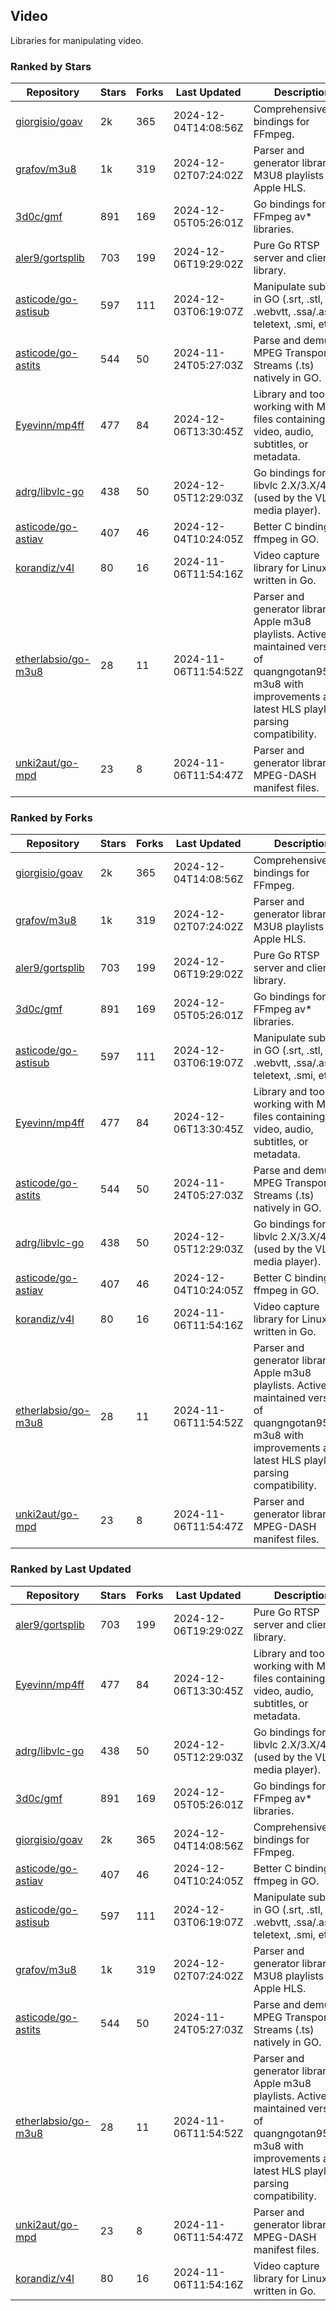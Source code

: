 ## Video

Libraries for manipulating video.

### Ranked by Stars

| Repository | Stars | Forks | Last Updated | Description | 
|------------|-------|-------|--------------|-------------|
| [giorgisio/goav](https://github.com/giorgisio/goav) | 2k | 365 | 2024-12-04T14:08:56Z |  Comprehensive Go bindings for FFmpeg. |
| [grafov/m3u8](https://github.com/grafov/m3u8) | 1k | 319 | 2024-12-02T07:24:02Z |  Parser and generator library of M3U8 playlists for Apple HLS. |
| [3d0c/gmf](https://github.com/3d0c/gmf) | 891 | 169 | 2024-12-05T05:26:01Z |  Go bindings for FFmpeg av\* libraries. |
| [aler9/gortsplib](https://github.com/aler9/gortsplib) | 703 | 199 | 2024-12-06T19:29:02Z |  Pure Go RTSP server and client library. |
| [asticode/go-astisub](https://github.com/asticode/go-astisub) | 597 | 111 | 2024-12-03T06:19:07Z |  Manipulate subtitles in GO (.srt, .stl, .ttml, .webvtt, .ssa/.ass, teletext, .smi, etc.). |
| [asticode/go-astits](https://github.com/asticode/go-astits) | 544 | 50 | 2024-11-24T05:27:03Z |  Parse and demux MPEG Transport Streams (.ts) natively in GO. |
| [Eyevinn/mp4ff](https://github.com/Eyevinn/mp4ff) | 477 | 84 | 2024-12-06T13:30:45Z |  Library and tools for working with MP4 files containing video, audio, subtitles, or metadata. |
| [adrg/libvlc-go](https://github.com/adrg/libvlc-go) | 438 | 50 | 2024-12-05T12:29:03Z |  Go bindings for libvlc 2.X/3.X/4.X (used by the VLC media player). |
| [asticode/go-astiav](https://github.com/asticode/go-astiav) | 407 | 46 | 2024-12-04T10:24:05Z |  Better C bindings for ffmpeg in GO. |
| [korandiz/v4l](https://github.com/korandiz/v4l) | 80 | 16 | 2024-11-06T11:54:16Z |  Video capture library for Linux, written in Go. |
| [etherlabsio/go-m3u8](https://github.com/etherlabsio/go-m3u8) | 28 | 11 | 2024-11-06T11:54:52Z |  Parser and generator library for Apple m3u8 playlists. Actively maintained version of quangngotan95/go-m3u8 with improvements and latest HLS playlist parsing compatibility. |
| [unki2aut/go-mpd](https://github.com/unki2aut/go-mpd) | 23 | 8 | 2024-11-06T11:54:47Z |  Parser and generator library for MPEG-DASH manifest files. |

### Ranked by Forks

| Repository | Stars | Forks | Last Updated | Description | 
|------------|-------|-------|--------------|-------------|
| [giorgisio/goav](https://github.com/giorgisio/goav) | 2k | 365 | 2024-12-04T14:08:56Z |  Comprehensive Go bindings for FFmpeg. |
| [grafov/m3u8](https://github.com/grafov/m3u8) | 1k | 319 | 2024-12-02T07:24:02Z |  Parser and generator library of M3U8 playlists for Apple HLS. |
| [aler9/gortsplib](https://github.com/aler9/gortsplib) | 703 | 199 | 2024-12-06T19:29:02Z |  Pure Go RTSP server and client library. |
| [3d0c/gmf](https://github.com/3d0c/gmf) | 891 | 169 | 2024-12-05T05:26:01Z |  Go bindings for FFmpeg av\* libraries. |
| [asticode/go-astisub](https://github.com/asticode/go-astisub) | 597 | 111 | 2024-12-03T06:19:07Z |  Manipulate subtitles in GO (.srt, .stl, .ttml, .webvtt, .ssa/.ass, teletext, .smi, etc.). |
| [Eyevinn/mp4ff](https://github.com/Eyevinn/mp4ff) | 477 | 84 | 2024-12-06T13:30:45Z |  Library and tools for working with MP4 files containing video, audio, subtitles, or metadata. |
| [asticode/go-astits](https://github.com/asticode/go-astits) | 544 | 50 | 2024-11-24T05:27:03Z |  Parse and demux MPEG Transport Streams (.ts) natively in GO. |
| [adrg/libvlc-go](https://github.com/adrg/libvlc-go) | 438 | 50 | 2024-12-05T12:29:03Z |  Go bindings for libvlc 2.X/3.X/4.X (used by the VLC media player). |
| [asticode/go-astiav](https://github.com/asticode/go-astiav) | 407 | 46 | 2024-12-04T10:24:05Z |  Better C bindings for ffmpeg in GO. |
| [korandiz/v4l](https://github.com/korandiz/v4l) | 80 | 16 | 2024-11-06T11:54:16Z |  Video capture library for Linux, written in Go. |
| [etherlabsio/go-m3u8](https://github.com/etherlabsio/go-m3u8) | 28 | 11 | 2024-11-06T11:54:52Z |  Parser and generator library for Apple m3u8 playlists. Actively maintained version of quangngotan95/go-m3u8 with improvements and latest HLS playlist parsing compatibility. |
| [unki2aut/go-mpd](https://github.com/unki2aut/go-mpd) | 23 | 8 | 2024-11-06T11:54:47Z |  Parser and generator library for MPEG-DASH manifest files. |

### Ranked by Last Updated

| Repository | Stars | Forks | Last Updated | Description | 
|------------|-------|-------|--------------|-------------|
| [aler9/gortsplib](https://github.com/aler9/gortsplib) | 703 | 199 | 2024-12-06T19:29:02Z |  Pure Go RTSP server and client library. |
| [Eyevinn/mp4ff](https://github.com/Eyevinn/mp4ff) | 477 | 84 | 2024-12-06T13:30:45Z |  Library and tools for working with MP4 files containing video, audio, subtitles, or metadata. |
| [adrg/libvlc-go](https://github.com/adrg/libvlc-go) | 438 | 50 | 2024-12-05T12:29:03Z |  Go bindings for libvlc 2.X/3.X/4.X (used by the VLC media player). |
| [3d0c/gmf](https://github.com/3d0c/gmf) | 891 | 169 | 2024-12-05T05:26:01Z |  Go bindings for FFmpeg av\* libraries. |
| [giorgisio/goav](https://github.com/giorgisio/goav) | 2k | 365 | 2024-12-04T14:08:56Z |  Comprehensive Go bindings for FFmpeg. |
| [asticode/go-astiav](https://github.com/asticode/go-astiav) | 407 | 46 | 2024-12-04T10:24:05Z |  Better C bindings for ffmpeg in GO. |
| [asticode/go-astisub](https://github.com/asticode/go-astisub) | 597 | 111 | 2024-12-03T06:19:07Z |  Manipulate subtitles in GO (.srt, .stl, .ttml, .webvtt, .ssa/.ass, teletext, .smi, etc.). |
| [grafov/m3u8](https://github.com/grafov/m3u8) | 1k | 319 | 2024-12-02T07:24:02Z |  Parser and generator library of M3U8 playlists for Apple HLS. |
| [asticode/go-astits](https://github.com/asticode/go-astits) | 544 | 50 | 2024-11-24T05:27:03Z |  Parse and demux MPEG Transport Streams (.ts) natively in GO. |
| [etherlabsio/go-m3u8](https://github.com/etherlabsio/go-m3u8) | 28 | 11 | 2024-11-06T11:54:52Z |  Parser and generator library for Apple m3u8 playlists. Actively maintained version of quangngotan95/go-m3u8 with improvements and latest HLS playlist parsing compatibility. |
| [unki2aut/go-mpd](https://github.com/unki2aut/go-mpd) | 23 | 8 | 2024-11-06T11:54:47Z |  Parser and generator library for MPEG-DASH manifest files. |
| [korandiz/v4l](https://github.com/korandiz/v4l) | 80 | 16 | 2024-11-06T11:54:16Z |  Video capture library for Linux, written in Go. |


